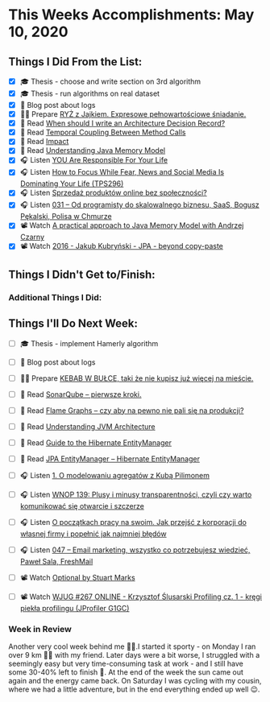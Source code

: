 # This Weeks Accomplishments: May 10, 2020

## Things I Did From the List:

- [x] ‍🎓 Thesis - choose and write section on 3rd algorithm
- [x] ‍🎓 Thesis - run algorithms on real dataset
- [x] 📝 Blog post about logs
- [x] 👨‍🍳 Prepare [RYŻ z Jajkiem. Expresowe pełnowartościowe śniadanie.](https://youtu.be/ouuH1oDLdqA)
- [x] 📗 Read [When should I write an Architecture Decision Record?](https://labs.spotify.com/2020/04/14/when-should-i-write-an-architecture-decision-record/)
- [x] 📗 Read [Temporal Coupling Between Method Calls](https://www.yegor256.com/2015/12/08/temporal-coupling-between-method-calls.html)
- [x] 📗 Read [Impact](https://www.michalbartyzel.pl/2020/04/impact.html)
- [x] 📗 Read [Understanding Java Memory Model](https://medium.com/platform-engineer/understanding-java-memory-model-1d0863f6d973)
- [x] 🎧 Listen [YOU Are Responsible For Your Life](https://youtu.be/3txopdcbLZw)
- [x] 🎧 Listen [How to Focus While Fear, News and Social Media Is Dominating Your Life (TPS296)](https://www.asianefficiency.com/podcast/296-focus-without-fear/)
- [x] 🎧 Listen [Sprzedaż produktów online bez społeczności?](https://malawielkafirma.pl/sprzedaz-online-bez-spolecznosci/)
- [x] 🎧 Listen [031 – Od programisty do skalowalnego biznesu, SaaS, Bogusz Pękalski, Polisa w Chmurze](https://piotrbucki.pl/031)
- [x] 📽️ Watch [A practical approach to Java Memory Model with Andrzej Czarny](https://youtu.be/pS5dPQwgnYo)
- [x] 📽️ Watch [2016 - Jakub Kubryński - JPA - beyond copy-paste](https://youtu.be/UPWkpl5PL_w)

## Things I Didn't Get to/Finish:


### Additional Things I Did:


## Things I'll Do Next Week:

- [ ] ‍🎓 Thesis - implement Hamerly algorithm
- [ ] 📝 Blog post about logs
- [ ] 👨‍🍳 Prepare [KEBAB W BUŁCE, taki że nie kupisz już więcej na mieście.](https://youtu.be/OwGSru1vJX0)
- [ ] 📗 Read [SonarQube – pierwsze kroki.](https://altkomsoftware.pl/blog/sonarqube-pierwsze-kroki/)
- [ ] 📗 Read [Flame Graphs – czy aby na pewno nie pali się na produkcji?](https://codecouple.pl/2020/04/28/flame-graphs-czy-aby-na-pewno-nie-pali-sie-na-produkcji/)
- [ ] 📗 Read [Understanding JVM Architecture](https://medium.com/platform-engineer/understanding-jvm-architecture-22c0ddf09722)
- [ ] 📗 Read [Guide to the Hibernate EntityManager](https://www.baeldung.com/hibernate-entitymanager)
- [ ] 📗 Read [JPA EntityManager – Hibernate EntityManager](https://www.journaldev.com/17379/jpa-entitymanager-hibernate)
- [ ] 🎧 Listen [1. O modelowaniu agregatów z Kubą Pilimonem](https://www.bettersoftwaredesign.pl/episodes/1)
- [ ] 🎧 Listen [WNOP 139: Plusy i minusy transparentności, czyli czy warto komunikować się otwarcie i szczerze](https://jakoszczedzacpieniadze.pl/wnop-transparentnosc-czy-warto-plusy-i-minusy)
- [ ] 🎧 Listen [O początkach pracy na swoim. Jak przejść z korporacji do własnej firmy i popełnić jak najmniej błędów](https://malawielkafirma.pl/przejscie-z-korporacji-na-swoje/)
- [ ] 🎧 Listen [047 – Email marketing, wszystko co potrzebujesz wiedzieć, Paweł Sala, FreshMail](https://piotrbucki.pl/047)
- [ ] 📽️ Watch [Optional by Stuart Marks](https://youtu.be/fBYhtvY19xA)
- [ ] 📽️ Watch [WJUG #267 ONLINE - Krzysztof Ślusarski Profiling cz. 1 - kręgi piekła profilingu (JProfiler G1GC)](https://youtu.be/qI1-I0NnaGQ)


### Week in Review
Another very cool week behind me 💪🏼.I started it sporty - on Monday I ran over 9 km 🏃🏃 with my friend. Later days were a bit worse, I struggled with a seemingly easy but very time-consuming task at work - and I still have some 30-40% left to finish 🤯. At the end of the week the sun came out again and the energy came back. On Saturday I was cycling with my cousin, where we had a little adventure, but in the end everything ended up well 😉.
